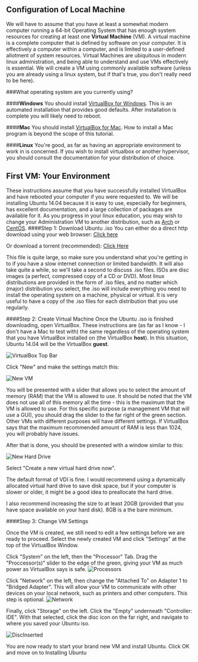 Configuration of Local Machine
-------------
We will have to assume that you have at least a somewhat modern computer running a 64-bit Operating System that has enough system resources for creating at least one **Virtual Machine** (VM). A virtual machine is a complete computer that is defined by software on your computer. It is effectively a computer within a computer, and is limited to a user-defined allotment of system resources. Virtual Machines are ubiquitous in modern linux administration, and being able to understand and use VMs effectively is essential. We will create a VM using commonly available software (unless you are already using a linux system, but if that's true, you don't really need to be here). 

###What operating system are you currently using?

####**Windows**
You should install [VirtualBox for Windows](http://download.virtualbox.org/virtualbox/4.3.22/VirtualBox-4.3.22-98236-Win.exe). This is an automated installation that provides good defaults. After installation is complete you will likely need to reboot. 

####**Mac**
You should install [VirtualBox for Mac](http://download.virtualbox.org/virtualbox/4.3.22/VirtualBox-4.3.22-98236-OSX.dmg). How to install a Mac program is beyond the scope of this tutorial. 

####**Linux**
You're good, as far as having an appropriate environment to work in is concerned. If you wish to install virtualbox or another hypervisor, you should consult the documentation for your distribution of choice. 

First VM: Your Environment
------ 
 These instructions assume that you have successfully installed VirtualBox and have rebooted your computer if you were requested to. We will be installing Ubuntu 14.04 because it is easy to use, especially for beginners, has excellent documentation, and a large collection of packages are available for it. As you progress in your linux education, you may wish to change your Administration VM to another distribution, such as [Arch](http://archlinux.org) or [CentOS](http://centos.org). 
####Step 1: Download Ubuntu .iso
You can either do a direct http download using your web browser: [Click here](http://mirror.pnl.gov/releases/14.04/ubuntu-14.04.2-desktop-amd64.iso)

Or download a torrent (recommended): [Click Here](http://releases.ubuntu.com/14.04.2/ubuntu-14.04.2-desktop-amd64.iso.torrent) 

This file is quite large, so make sure you understand what you're getting in to if you have a slow internet connection or limited bandwidth. It will also take quite a while, so we'll take a second to discuss .iso files. ISOs are disc images (a perfect, compressed copy of a CD or DVD). Most linux distributions are provided in the form of .iso files, and no matter which (major) distribution you select, the .iso will include everything you need to install the operating system on a machine, physical or virtual. It is very useful to have a copy of the .iso files for each distribution that you use regularly. 

####Step 2: Create Virtual Machine
Once the Ubuntu .iso is finished downloading, open VirtualBox. These instructions are (as far as I know - I don't have a Mac to test with) the same regardless of the operating system that you have VirtualBox installed on (the  VirtualBox **host**). In this situation, Ubuntu 14.04 will be the VirtualBox **guest**.  

![VirtualBox Top Bar](http://i.imgur.com/AFtjxD4.png)

Click "New" and make the settings match this:

![New VM](http://i.imgur.com/E47OBGY.png)

You will be presented with a slider that allows you to select the amount of memory (RAM) that the VM is allowed to use. It should be noted that the VM does not use all of this memory all the time - this is the maximum that the VM is allowed to use. For this specific purpose (a management VM that will use a GUI), you should drag the slider to the far right of the green section. Other VMs with different purposes will have different settings. If VirtualBox says that the maximum recommended amount of RAM is less than 1024, you will probably have issues. 

After that is done, you should be presented with a window similar to this:

![New Hard Drive](http://i.imgur.com/y4IEBop.png "Hard Drive")

Select "Create a new virtual hard drive now".   

The default format of VDI is fine. I would recommend using a dynamically allocated virtual hard drive to save disk space, but if your computer is slower or older, it might be a good idea to preallocate the hard drive. 

I also recommend increasing the size to at least 20GB (provided that you have space available on your hard disk). 8GB is a the bare minimum. 

####Step 3: Change VM Settings

Once the VM is created, we still need to edit a few settings before we are ready to proceed. Select the newly created VM and click "Settings" at the top of the VirtualBox Window. 

Click "System" on the left, then the "Processor" Tab. Drag the "Proccessor(s)" slider to the edge of the green, giving your VM as much power as VirtualBox says is safe.
![Processors](http://i.imgur.com/Nbf0qLG.png)


Click "Network" on the left, then change the "Attached To" on Adapter 1 to "Bridged Adapter". This will allow your VM to communicate with other devices on your local network, such as printers and other computers. This step is optional.
![Network](http://i.imgur.com/R7yUAgY.png)

Finally, click "Storage" on the left. Click the "Empty" underneath "Controller: IDE".  With that selected, click the disc icon on the far right, and navigate to where you saved your Ubuntu iso. 
 
![DiscInserted](http://i.imgur.com/HxzGLO2.png)

You are now ready to start your brand new VM and install Ubuntu. Click OK and move on to Installing Ubuntu